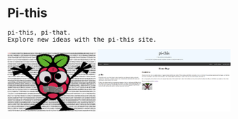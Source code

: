 <h1>Pi-this</h1>
<pre>
pi-this, pi-that.
Explore new ideas with the pi-this site.
</pre>
<img src="https://github.com/pi-this/pi-this.github.io/blob/main/pithismascotwithbackground.png?raw=true" width=200 high=200></img>
<img src="https://github.com/pi-this/pi-this.github.io/blob/main/displayShow.png?raw=true" width=300></img>
